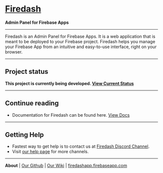 # [Firedash](https://nikahmadz.github.io/Firedash/)
**Admin Panel for Firebase Apps**

---

Firedash is an Admin Panel for Firebase Apps. It is a web application that is meant to be deployed to your Firebase project. Firedash helps you manage your Firebase App from an intuitive and easy-to-use interface, right on your browser.

---

## Project status

**This project is currently being developed. [View Current Status](https://github.com/nikahmadz/Firedash/wiki/project-status)**

---

## Continue reading

- Documentation for Firedash can be found here. [View Docs](https://nikahmadz.github.io/Firedash/docs/)

---

## Getting Help

- Fastest way to get help is to contact us at [Firedash Discord Channel](https://discord.gg/Xk4DJHs).
- Visit [our help page](https://nikahmadz.github.io/Firedash/help/) for more channels.

---

**About** | [Our Github](https://github.com/nikahmadz/Firedash/) | [Our Wiki](https://github.com/nikahmadz/Firedash/wiki/) | [firedashapp.firebaseapp.com](https://firedashapp.firebaseapp.com/)
